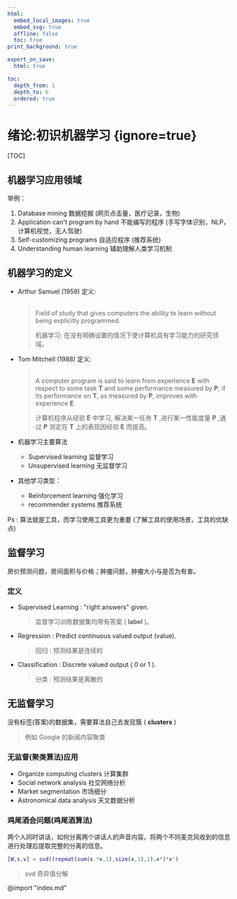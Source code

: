 ```yaml
---
html:
  embed_local_images: true
  embed_svg: true
  offline: false
  toc: true
print_background: true

export_on_save:
  html: true

toc:
  depth_from: 1
  depth_to: 6
  ordered: true
---
```


# 绪论:初识机器学习 {ignore=true}

[TOC]

## 机器学习应用领域
举例：
1. Database mining 数据挖掘 (网页点击量，医疗记录，生物)
2. Application can't program by hand 不能编写的程序 (手写字体识别，NLP，计算机视觉，无人驾驶)
3. Self-customizing programs 自适应程序 (推荐系统)
4. Understanding human learning 辅助理解人类学习机制

## 机器学习的定义
* Arthur Samuel (1959) 定义:
    > </br>Field of study that gives computers the ability to learn without being explicitly programmed.  
    >   
    > 机器学习: 在没有明确设置的情况下使计算机具有学习能力的研究领域。
    > </br>

* Tom Mitchell (1988) 定义:
    > </br>A computer program is said to learn from experience **E** with respect to some task **T** and some performance measured by **P**, if its performance on **T**, as measured by **P**, improves with experience **E**.
    >    
    > 计算机程序从经验 **E** 中学习, 解决某一任务 **T** ,进行某一性能度量 **P** ,通过 **P** 测定在 **T** 上的表现因经验 **E** 而提高。
    > </br>

* 机器学习主要算法
    * Supervised learning 监督学习
    * Unsupervised learning 无监督学习

* 其他学习类型：
    * Reinforcement learning 强化学习
    * recommender systems 推荐系统

 Ps : 算法就是工具，而学习使用工具更为重要 (了解工具的使用场景，工具的优缺点)

## 监督学习
房价预测问题，房间面积与价格；肿瘤问题，肿瘤大小与是否为有害。

### 定义
* Supervised Learning : "right answers" given. 
    > 监督学习训练数据集均带有答案 ( **label** )。
* Regression : Predict continuous valued output (value).
    > 回归 : 预测结果是连续的
* Classification : Discrete valued output ( 0 or 1 ).
    > 分类 : 预测结果是离散的

## 无监督学习
没有标签(答案)的数据集，需要算法自己去发现簇 ( **clusters** )  
> 例如 Google 的新闻内容聚类 

### 无监督(聚类算法)应用
* Organize computing clusters 计算集群
* Social network analysis 社交网络分析
* Market segmentation 市场细分
* Astronomical data analysis 天文数据分析

### 鸡尾酒会问题(鸡尾酒算法)
两个人同时讲话，如何分离两个讲话人的声音内容。将两个不同麦克风收到的信息进行处理后提取完整的分离的信息。
``` matlab
[W,s,v] = svd((repmat(sum(x.*x,1),size(x,1),1).x*)*x') 
```
> svd 奇异值分解


@import "index.md"
